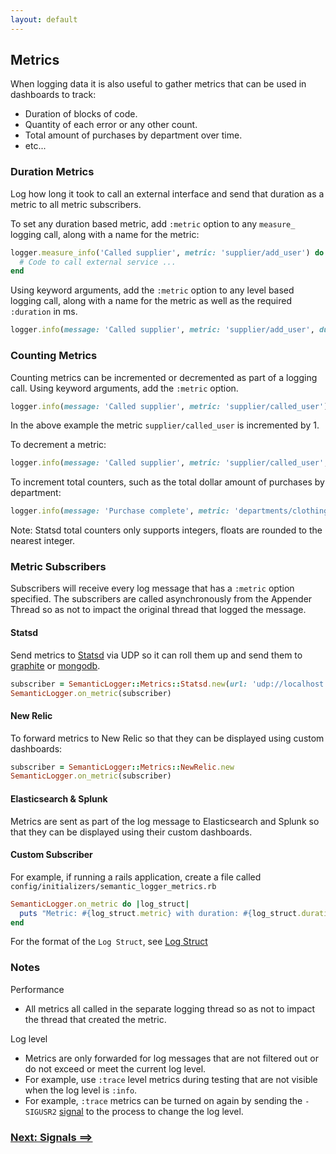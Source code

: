 ```yaml
---
layout: default
---
```


## Metrics

When logging data it is also useful to gather metrics that can be used in dashboards to track:

* Duration of blocks of code.
* Quantity of each error or any other count.
* Total amount of purchases by department over time.
* etc...

### Duration Metrics

Log how long it took to call an external interface and send that duration as a metric to all
metric subscribers.

To set any duration based metric, add `:metric` option to any `measure_` logging call,
along with a name for the metric:

~~~ruby
logger.measure_info('Called supplier', metric: 'supplier/add_user') do
  # Code to call external service ...
end
~~~

Using keyword arguments, add the `:metric` option to any level based logging call,
along with a name for the metric as well as the required `:duration` in ms.

~~~ruby
logger.info(message: 'Called supplier', metric: 'supplier/add_user', duration: 100.23)
~~~

### Counting Metrics

Counting metrics can be incremented or decremented as part of a logging call.
Using keyword arguments, add the `:metric` option.

~~~ruby
logger.info(message: 'Called supplier', metric: 'supplier/called_user')
~~~

In the above example the metric `supplier/called_user` is incremented by 1.

To decrement a metric:

~~~ruby
logger.info(message: 'Called supplier', metric: 'supplier/called_user', metric_amount: -1)
~~~

To increment total counters, such as the total dollar amount of purchases by department:

~~~ruby
logger.info(message: 'Purchase complete', metric: 'departments/clothing', metric_amount: 189.42)
~~~

Note: Statsd total counters only supports integers, floats are rounded to the nearest integer.

### Metric Subscribers

Subscribers will receive every log message that has a `:metric` option
specified. The subscribers are called asynchronously from the Appender Thread so
as not to impact the original thread that logged the message.

#### Statsd

Send metrics to [Statsd](https://github.com/quasor/statsd) via UDP so it can roll them up and send them to
[graphite](http://graphite.wikidot.com/) or [mongodb](http://mongodb.org).

~~~ruby
subscriber = SemanticLogger::Metrics::Statsd.new(url: 'udp://localhost:8125')
SemanticLogger.on_metric(subscriber)
~~~

#### New Relic

To forward metrics to New Relic so that they can be displayed using custom dashboards:

~~~ruby
subscriber = SemanticLogger::Metrics::NewRelic.new
SemanticLogger.on_metric(subscriber)
~~~

#### Elasticsearch & Splunk

Metrics are sent as part of the log message to Elasticsearch and Splunk so that
they can be displayed using their custom dashboards.

#### Custom Subscriber

For example, if running a rails application, create a file called `config/initializers/semantic_logger_metrics.rb`

~~~ruby
SemanticLogger.on_metric do |log_struct|
  puts "Metric: #{log_struct.metric} with duration: #{log_struct.duration}ms"
end
~~~

For the format of the `Log Struct`, see [Log Struct](log_struct.html)

### Notes

Performance

* All metrics all called in the separate logging thread so as not to impact the thread that created
the metric.

Log level

* Metrics are only forwarded for log messages that are not filtered out or do not exceed or meet the current log level.
* For example, use `:trace` level metrics during testing that are not visible when the log level is `:info`.
* For example, `:trace` metrics can be turned on again by sending the `-SIGUSR2` [signal](signals.html) to the process to change the log level.

### [Next: Signals ==>](signals.html)
